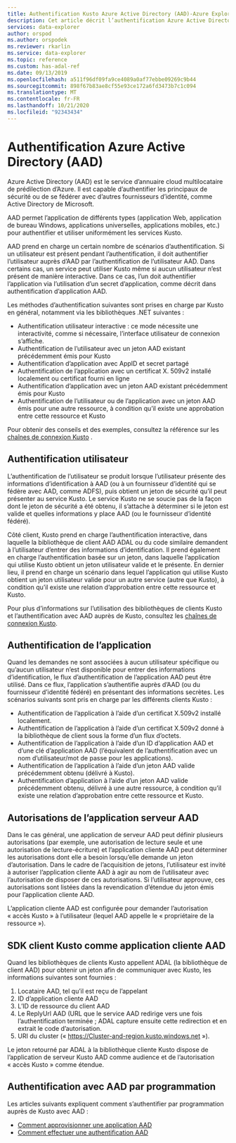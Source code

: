 ```yaml
---
title: Authentification Kusto Azure Active Directory (AAD)-Azure Explorateur de données
description: Cet article décrit l’authentification Azure Active Directory (AAD) dans Azure Explorateur de données.
services: data-explorer
author: orspod
ms.author: orspodek
ms.reviewer: rkarlin
ms.service: data-explorer
ms.topic: reference
ms.custom: has-adal-ref
ms.date: 09/13/2019
ms.openlocfilehash: a511f96df09fa9ce4089a0af77ebbe09269c9b44
ms.sourcegitcommit: 898f67b83ae8cf55e93ce172a6fd3473b7c1c094
ms.translationtype: MT
ms.contentlocale: fr-FR
ms.lasthandoff: 10/21/2020
ms.locfileid: "92343434"
---
```

# <a name="azure-active-directory-aad-authentication"></a>Authentification Azure Active Directory (AAD)

Azure Active Directory (AAD) est le service d’annuaire cloud multilocataire de prédilection d’Azure. Il est capable d’authentifier les principaux de sécurité ou de se fédérer avec d’autres fournisseurs d’identité, comme Active Directory de Microsoft.

AAD permet l’application de différents types (application Web, application de bureau Windows, applications universelles, applications mobiles, etc.) pour authentifier et utiliser uniformément les services Kusto.

AAD prend en charge un certain nombre de scénarios d’authentification.
Si un utilisateur est présent pendant l’authentification, il doit authentifier l’utilisateur auprès d’AAD par l’authentification de l’utilisateur AAD.
Dans certains cas, un service peut utiliser Kusto même si aucun utilisateur n’est présent de manière interactive. Dans ce cas, l’un doit authentifier l’application via l’utilisation d’un secret d’application, comme décrit dans authentification d’application AAD.

Les méthodes d’authentification suivantes sont prises en charge par Kusto en général, notamment via les bibliothèques .NET suivantes :

* Authentification utilisateur interactive : ce mode nécessite une interactivité, comme si nécessaire, l’interface utilisateur de connexion s’affiche.
* Authentification de l’utilisateur avec un jeton AAD existant précédemment émis pour Kusto
* Authentification d’application avec AppID et secret partagé
* Authentification de l’application avec un certificat X. 509v2 installé localement ou certificat fourni en ligne
* Authentification d’application avec un jeton AAD existant précédemment émis pour Kusto
* Authentification de l’utilisateur ou de l’application avec un jeton AAD émis pour une autre ressource, à condition qu’il existe une approbation entre cette ressource et Kusto

Pour obtenir des conseils et des exemples, consultez la référence sur les [chaînes de connexion Kusto](../../api/connection-strings/kusto.md) .

## <a name="user-authentication"></a>Authentification utilisateur

L’authentification de l’utilisateur se produit lorsque l’utilisateur présente des informations d’identification à AAD (ou à un fournisseur d’identité qui se fédère avec AAD, comme ADFS), puis obtient un jeton de sécurité qu’il peut présenter au service Kusto. Le service Kusto ne se soucie pas de la façon dont le jeton de sécurité a été obtenu, il s’attache à déterminer si le jeton est valide et quelles informations y place AAD (ou le fournisseur d’identité fédéré).

Côté client, Kusto prend en charge l’authentification interactive, dans laquelle la bibliothèque de client AAD ADAL ou du code similaire demandent à l’utilisateur d’entrer des informations d’identification. Il prend également en charge l’authentification basée sur un jeton, dans laquelle l’application qui utilise Kusto obtient un jeton utilisateur valide et le présente. En dernier lieu, il prend en charge un scénario dans lequel l’application qui utilise Kusto obtient un jeton utilisateur valide pour un autre service (autre que Kusto), à condition qu’il existe une relation d’approbation entre cette ressource et Kusto.

Pour plus d’informations sur l’utilisation des bibliothèques de clients Kusto et l’authentification avec AAD auprès de Kusto, consultez les [chaînes de connexion Kusto](../../api/connection-strings/kusto.md).

## <a name="application-authentication"></a>Authentification de l’application

Quand les demandes ne sont associées à aucun utilisateur spécifique ou qu’aucun utilisateur n’est disponible pour entrer des informations d’identification, le flux d’authentification de l’application AAD peut être utilisé. Dans ce flux, l’application s’authentifie auprès d’AAD (ou du fournisseur d’identité fédéré) en présentant des informations secrètes. Les scénarios suivants sont pris en charge par les différents clients Kusto :

* Authentification de l’application à l’aide d’un certificat X.509v2 installé localement.
* Authentification de l’application à l’aide d’un certificat X.509v2 donné à la bibliothèque de client sous la forme d’un flux d’octets.
* Authentification de l’application à l’aide d’un ID d’application AAD et d’une clé d’application AAD (l’équivalent de l’authentification avec un nom d’utilisateur/mot de passe pour les applications).
* Authentification de l’application à l’aide d’un jeton AAD valide précédemment obtenu (délivré à Kusto).
* Authentification d’application à l’aide d’un jeton AAD valide précédemment obtenu, délivré à une autre ressource, à condition qu’il existe une relation d’approbation entre cette ressource et Kusto.

## <a name="aad-server-application-permissions"></a>Autorisations de l’application serveur AAD

Dans le cas général, une application de serveur AAD peut définir plusieurs autorisations (par exemple, une autorisation de lecture seule et une autorisation de lecture-écriture) et l’application cliente AAD peut déterminer les autorisations dont elle a besoin lorsqu’elle demande un jeton d’autorisation. Dans le cadre de l’acquisition de jetons, l’utilisateur est invité à autoriser l’application cliente AAD à agir au nom de l’utilisateur avec l’autorisation de disposer de ces autorisations. Si l’utilisateur approuve, ces autorisations sont listées dans la revendication d’étendue du jeton émis pour l’application cliente AAD.



L’application cliente AAD est configurée pour demander l’autorisation « accès Kusto » à l’utilisateur (lequel AAD appelle le « propriétaire de la ressource »).

## <a name="kusto-client-sdk-as-an-aad-client-application"></a>SDK client Kusto comme application cliente AAD

Quand les bibliothèques de clients Kusto appellent ADAL (la bibliothèque de client AAD) pour obtenir un jeton afin de communiquer avec Kusto, les informations suivantes sont fournies :

1. Locataire AAD, tel qu’il est reçu de l’appelant
2. ID d’application cliente AAD
3. L’ID de ressource du client AAD
4. Le ReplyUrl AAD (URL que le service AAD redirige vers une fois l’authentification terminée ; ADAL capture ensuite cette redirection et en extrait le code d’autorisation.
5. URI du cluster (« https://Cluster-and-region.kusto.windows.net »).

Le jeton retourné par ADAL à la bibliothèque cliente Kusto dispose de l’application de serveur Kusto AAD comme audience et de l’autorisation « accès Kusto » comme étendue.

## <a name="authenticating-with-aad-programmatically"></a>Authentification avec AAD par programmation

Les articles suivants expliquent comment s’authentifier par programmation auprès de Kusto avec AAD :

* [Comment approvisionner une application AAD](../../../provision-azure-ad-app.md)
* [Comment effectuer une authentification AAD](./how-to-authenticate-with-aad.md)